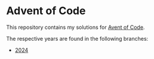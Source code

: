 # Advent of Code

This repository contains my solutions for [Avent of Code](https://adventofcode.com).

The respective years are found in the following branches:

- [2024](https://github.com/leonardcser/aoc/tree/2024)
